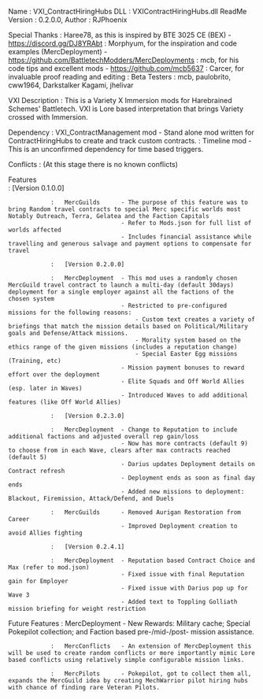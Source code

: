 Name			:	VXI_ContractHiringHubs
DLL				:	VXIContractHiringHubs.dll
ReadMe Version	: 	0.2.0.0,
Author			:	RJPhoenix

Special Thanks	:	Haree78, as this is inspired by BTE 3025 CE (BEX) - https://discord.gg/DJ8YRAbt 
				: 	Morphyum, for the inspiration and code examples (MercDeployment) - https://github.com/BattletechModders/MercDeployments
				:	mcb, for his code tips and excellent mods - https://github.com/mcb5637
				:	Carcer, for invaluable proof reading and editing 
				:	Beta Testers : mcb, paulobrito, cww1964, Darkstalker Kagami, jhelivar

VXI Description	:	This is a Variety X Immersion mods for Harebrained Schemes' Battletech.  VXI is Lore based interpretation that brings Variety crossed with Immersion.

Dependency		:	VXI_ContractManagement mod - Stand alone mod written for ContractHiringHubs to create and track custom contracts.
				:	Timeline mod - This is an unconfirmed dependency for time based triggers.

Conflicts		:	(At this stage there is no known conflicts)

Features		
				:	[Version 0.1.0.0]

				:	MercGuilds 		- The purpose of this feature was to bring Random travel contracts to special Merc specific worlds most Notably Outreach, Terra, Gelatea and the Faction Capitals 
									- Refer to Mods.json for full list of worlds affected
									- Includes financial assistance while travelling and generous salvage and payment options to compensate for travel
									
				:	[Version 0.2.0.0]

				:	MercDeployment 	- This mod uses a randomly chosen MercGuild travel contract to launch a multi-day (default 30days) deployment for a single employer against all the factions of the chosen system
									- Restricted to pre-configured missions for the following reasons:
										- Custom text creates a variety of briefings that match the mission details based on Political/Military goals and Defense/Attack missions.
										- Morality system based on the ethics range of the given missions (includes a reputation change)
										- Special Easter Egg missions (Training, etc)
									- Mission payment bonuses to reward effort over the deployment
									- Elite Squads and Off World Allies (esp. later in Waves)
									- Introduced Waves to add additional features (like Off World Allies)

				:	[Version 0.2.3.0]

				:	MercDeployment 	- Change to Reputation to include additional factions and adjusted overall rep gain/loss
									- Now has more contracts (default 9) to choose from in each Wave, clears after max contracts reached (default 5)
									- Darius updates Deployment details on Contract refresh
									- Deployment ends as soon as final day ends
									- Added new missions to deployment: Blackout, Firemission, Attack/Defend, and Duels

				:	MercGuilds 		- Removed Aurigan Restoration from Career
									- Improved Deployment creation to avoid Allies fighting
									
				:	[Version 0.2.4.1]

				:	MercDeployment 	- Reputation based Contract Choice and Max (refer to mod.json)
									- Fixed issue with final Reputation gain for Employer
									- Fixed issue with Darius pop up for Wave 3
									- Added text to Toppling Golliath mission briefing for weight restriction

									
Future Features	
				:	MercDeployment 	- New Rewards: Military cache; Special Pokepilot collection; and Faction based pre-/mid-/post- mission assistance.

				:	MercConflicts 	- An extension of MercDeployment this will be used to create random conflicts or more importantly mimic Lore based conflicts using relatively simple configurable mission links.
				
				:	MercPilots		- Pokepilot, got to collect them all, expands the MercGuild idea by creating MechWarrior pilot hiring hubs with chance of finding rare Veteran Pilots.
